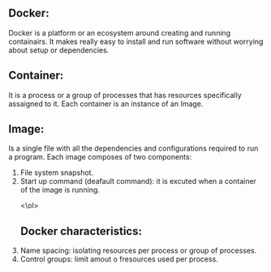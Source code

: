 
## Docker:
Docker is  a platform or an ecosystem around creating and running containairs. It makes really easy to install and run software without worrying about setup or dependencies.
## Container:
It is a process or a group of processes that has resources specifically assaigned to it. Each container is an instance of an Image.
## Image:
Is a single file with all the dependencies and configurations required to run a program. Each image composes of two components:
 <ol>
  <li>File system snapshot.</li>
  <li>Start up command (deafault command): it is excuted when a container of the image is running. </li>
  
  <\ol>
## Docker characteristics:
<li> Name spacing:  isolating resources per process or group of processes.</li>
<li>Control groups: limit amout o fresources used per process.</li>
